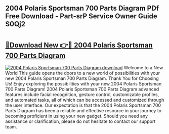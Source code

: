 ## 2004 Polaris Sportsman 700 Parts Diagram PDf Free Download - Part-srP Service Owner Guide S0Qj2

# <h2><a href="http://dfk0mpo.blite.top/?on=2004+Polaris+Sportsman+700+Parts+Diagram">🔗Download New 👉🔴 2004 Polaris Sportsman 700 Parts Diagram</a></h2>

[![2004 Polaris Sportsman 700 Parts Diagram download](https://i.imgur.com/lujVjoI.png)](http://dfk0mpo.blite.top/?on=2004+Polaris+Sportsman+700+Parts+Diagram)
Welcome to a New World This guide opens the doors to a new world of possibilities with your new 2004 Polaris Sportsman 700 Parts Diagram. Thank You for Choosing Us! Enjoy exploring the possibilities with your new 2004 Polaris Sportsman 700 Parts Diagram! 2004 Polaris Sportsman 700 Parts Diagram advanced features include facial recognition, gesture control, customizable profiles, and automated tasks, all of which can be accessed and customized through the user interface. Our expectation is that the 2004 Polaris Sportsman 700 Parts Diagram has been a reliable and effective resource in your journey to becoming proficient in using your new gadget. Should you need any assistance or clarification, please do not hesitate to contact our support team.
